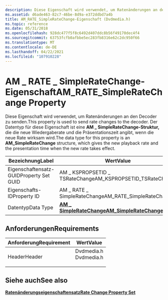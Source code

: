 ```yaml
---
description: Diese Eigenschaft wird verwendet, um Ratenänderungen an den Decoder zu senden. Der Datentyp für diese Eigenschaft ist eine AM \_ SimpleRateChange-Struktur, die die neue Wiedergaberate und die Präsentationszeit angibt, wenn die neue Rate wirksam wird.
ms.assetid: d6ade463-82c7-46be-8d9a-e372ddbd7a4b
title: AM_RATE_SimpleRateChange-Eigenschaft (Dvdmedia.h)
ms.topic: reference
ms.date: 05/31/2018
ms.openlocfilehash: 928dc477f5f8c6492d407ddc8b56f49170dec4f4
ms.sourcegitcommit: 63753fcfb0afbbe5ec283fb8316e62c2dc950f66
ms.translationtype: MT
ms.contentlocale: de-DE
ms.lasthandoff: 04/22/2021
ms.locfileid: "107910228"
---
```

# <a name="am_rate_simpleratechange-property"></a><span data-ttu-id="5d8e8-104">AM \_ RATE \_ SimpleRateChange-Eigenschaft</span><span class="sxs-lookup"><span data-stu-id="5d8e8-104">AM\_RATE\_SimpleRateChange Property</span></span>

<span data-ttu-id="5d8e8-105">Diese Eigenschaft wird verwendet, um Ratenänderungen an den Decoder zu senden.</span><span class="sxs-lookup"><span data-stu-id="5d8e8-105">This property is used to send rate changes to the decoder.</span></span> <span data-ttu-id="5d8e8-106">Der Datentyp für diese Eigenschaft ist eine **AM \_ SimpleRateChange-Struktur,** die die neue Wiedergaberate und die Präsentationszeit angibt, wenn die neue Rate wirksam wird.</span><span class="sxs-lookup"><span data-stu-id="5d8e8-106">The data type for this property is an **AM\_SimpleRateChange** structure, which gives the new playback rate and the presentation time when the new rate takes effect.</span></span>



| <span data-ttu-id="5d8e8-107">Bezeichnung</span><span class="sxs-lookup"><span data-stu-id="5d8e8-107">Label</span></span> | <span data-ttu-id="5d8e8-108">Wert</span><span class="sxs-lookup"><span data-stu-id="5d8e8-108">Value</span></span> |
|-------------------|-----------------------------------------------------|
| <span data-ttu-id="5d8e8-109">Eigenschaftensatz-GUID</span><span class="sxs-lookup"><span data-stu-id="5d8e8-109">Property Set GUID</span></span> | <span data-ttu-id="5d8e8-110">AM \_ KSPROPSETID \_ TSRateChange</span><span class="sxs-lookup"><span data-stu-id="5d8e8-110">AM\_KSPROPSETID\_TSRateChange</span></span>                       |
| <span data-ttu-id="5d8e8-111">Eigenschafts-ID</span><span class="sxs-lookup"><span data-stu-id="5d8e8-111">Property ID</span></span>       | <span data-ttu-id="5d8e8-112">AM \_ RATE \_ SimpleRateChange</span><span class="sxs-lookup"><span data-stu-id="5d8e8-112">AM\_RATE\_SimpleRateChange</span></span>                          |
| <span data-ttu-id="5d8e8-113">Datentyp</span><span class="sxs-lookup"><span data-stu-id="5d8e8-113">Data Type</span></span>         | [<span data-ttu-id="5d8e8-114">**AM \_ SimpleRateChange**</span><span class="sxs-lookup"><span data-stu-id="5d8e8-114">**AM\_SimpleRateChange**</span></span>](/previous-versions/windows/desktop/api/Dvdmedia/ns-dvdmedia-am_simpleratechange) |



 

## <a name="requirements"></a><span data-ttu-id="5d8e8-115">Anforderungen</span><span class="sxs-lookup"><span data-stu-id="5d8e8-115">Requirements</span></span>



| <span data-ttu-id="5d8e8-116">Anforderung</span><span class="sxs-lookup"><span data-stu-id="5d8e8-116">Requirement</span></span> | <span data-ttu-id="5d8e8-117">Wert</span><span class="sxs-lookup"><span data-stu-id="5d8e8-117">Value</span></span> |
|-------------------|---------------------------------------------------------------------------------------|
| <span data-ttu-id="5d8e8-118">Header</span><span class="sxs-lookup"><span data-stu-id="5d8e8-118">Header</span></span><br/> | <dl> <span data-ttu-id="5d8e8-119"><dt>Dvdmedia.h</dt></span><span class="sxs-lookup"><span data-stu-id="5d8e8-119"><dt>Dvdmedia.h</dt></span></span> </dl> |



## <a name="see-also"></a><span data-ttu-id="5d8e8-120">Siehe auch</span><span class="sxs-lookup"><span data-stu-id="5d8e8-120">See also</span></span>

<dl> <dt>

[<span data-ttu-id="5d8e8-121">**Ratenänderungseigenschaftensatz**</span><span class="sxs-lookup"><span data-stu-id="5d8e8-121">**Rate Change Property Set**</span></span>](rate-change-property-set.md)
</dt> </dl>

 

 




